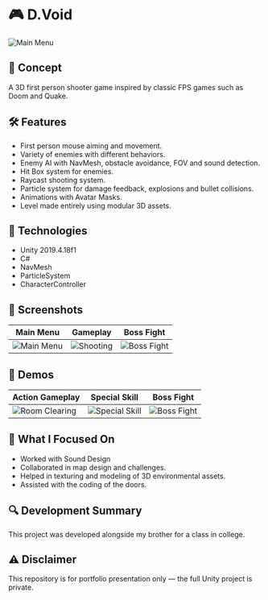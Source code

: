 # 🎮 D.Void

![Main Menu](https://github.com/user-attachments/assets/024abad1-5062-48eb-b43e-5385fb06e325)

## 🧠 Concept
A 3D first person shooter game inspired by classic FPS games such as Doom and Quake.

## 🛠️ Features
- First person mouse aiming and movement.
- Variety of enemies with different behaviors.
- Enemy AI with NavMesh, obstacle avoidance, FOV and sound detection.
- Hit Box system for enemies.
- Raycast shooting system.
- Particle system for damage feedback, explosions and bullet collisions.
- Animations with Avatar Masks.
- Level made entirely using modular 3D assets.

## 🧪 Technologies
- Unity 2019.4.18f1
- C#
- NavMesh
- ParticleSystem
- CharacterController

## 🎨 Screenshots

| Main Menu | Gameplay | Boss Fight |
|----------|----------|--------------|
| ![Main Menu](https://github.com/user-attachments/assets/8b223367-5a3f-4099-90d2-686cfa0452fc) | ![Shooting](https://github.com/user-attachments/assets/dee3fe31-fa6c-4834-99d0-e65b43b2fe7e) | ![Boss Fight](https://github.com/user-attachments/assets/97056747-6eeb-49ba-b134-a62a896f9def) |

## 🎥 Demos

| Action Gameplay | Special Skill | Boss Fight | 
|----------|----------|--------------|
| ![Room Clearing](https://github.com/user-attachments/assets/74f1213b-ea8f-4adf-ad49-edc84a7be505) | ![Special Skill](https://github.com/user-attachments/assets/bed70f48-952a-4bdf-921a-2435697cd2c2) | ![Boss Fight](https://github.com/user-attachments/assets/3051a1a9-d746-43fb-93aa-2bf687309301)

## 🎯 What I Focused On
- Worked with Sound Design
- Collaborated in map design and challenges.
- Helped in texturing and modeling of 3D environmental assets.
- Assisted with the coding of the doors.

## 🔍 Development Summary
This project was developed alongside my brother for a class in college.

## ⚠️ Disclaimer
This repository is for portfolio presentation only — the full Unity project is private.
